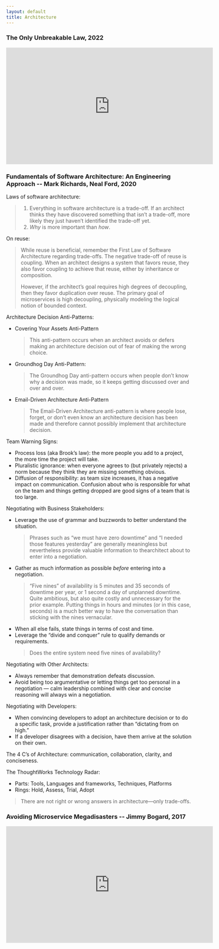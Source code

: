 ```yaml
---
layout: default
title: Architecture
---
```


### The Only Unbreakable Law, 2022

<iframe width="560" height="315" src="https://www.youtube-nocookie.com/embed/5IUj1EZwpJY" title="YouTube video player" frameborder="0" allow="accelerometer; autoplay; clipboard-write; encrypted-media; gyroscope; picture-in-picture; web-share" allowfullscreen></iframe>

### Fundamentals of Software Architecture: An Engineering Approach --  Mark Richards, Neal Ford, 2020

Laws of software architecture:

> 1. Everything in software architecture is a trade-off. If an architect thinks they have discovered something that isn’t a trade-off, more likely they just haven’t identified the trade-off yet.
> 1. _Why_ is more important than _how_.

On reuse:

> While reuse is beneficial, remember the First Law of Software Architecture regarding
> trade-offs. The negative trade-off of reuse is coupling. When an architect designs a
> system that favors reuse, they also favor coupling to achieve that reuse, either by
> inheritance or composition.
>
> However, if the architect’s goal requires high degrees of decoupling, then they favor
> duplication over reuse. The primary goal of microservices is high decoupling, physically
> modeling the logical notion of bounded context.

Architecture Decision Anti-Patterns:

* Covering Your Assets Anti-Pattern
  > This anti-pattern occurs when an architect avoids or defers making an architecture decision out of fear of making the wrong choice.
* Groundhog Day Anti-Pattern:
  > The Groundhog Day anti-pattern occurs when people don’t know why a decision was made, so it keeps getting discussed over and over and over.
* Email-Driven Architecture Anti-Pattern
  > The Email-Driven Architecture anti-pattern is where people lose, forget, or don’t even know an architecture decision has been made and therefore cannot possibly implement that architecture decision.

Team Warning Signs:

* Process loss (aka Brook’s law): the more people you add to a project, the more time the project will take.
* Pluralistic ignorance: when everyone agrees to (but privately rejects) a norm because they think they are missing something obvious.
* Diffusion of responsibility: as team size increases, it has a negative impact on communication. Confusion about who is responsible for what on the team and things getting dropped are good signs of a team that is too large.

Negotiating with Business Stakeholders:

* Leverage the use of grammar and buzzwords to better understand the situation.
  > Phrases such as “we must have zero downtime” and “I needed those features yesterday” are generally meaningless but nevertheless provide valuable information to thearchitect about to enter into a negotiation.
* Gather as much information as possible _before_ entering into a negotiation.
  > “Five nines” of availability is 5 minutes and 35 seconds of downtime per year, or 1 second a day of unplanned downtime. Quite ambitious, but also quite costly and unnecessary for the prior example. Putting things in hours and minutes (or in this case, seconds) is a much better way to have the conversation than sticking with the nines vernacular.
* When all else fails, state things in terms of cost and time.
* Leverage the “divide and conquer” rule to qualify demands or
requirements.
  > Does the entire system need five nines of availability?

Negotiating with Other Architects:

* Always remember that demonstration defeats discussion.
* Avoid being too argumentative or letting things get too personal in a negotiation — calm leadership combined with clear and concise reasoning will always win a negotiation.

Negotiating with Developers:

* When convincing developers to adopt an architecture decision or to do a specific task, provide a justification rather than “dictating from on high.”
* If a developer disagrees with a decision, have them arrive at the solution on their own.

The 4 C’s of Architecture: communication, collaboration, clarity, and conciseness.

The ThoughtWorks Technology Radar:

* Parts: Tools, Languages and frameworks, Techniques, Platforms
* Rings: Hold, Assess, Trial, Adopt

> There are not right or wrong answers in architecture—only trade-offs.

### Avoiding Microservice Megadisasters -- Jimmy Bogard, 2017

<iframe width="560" height="315" src="https://www.youtube-nocookie.com/embed/gfh-VCTwMw8" title="YouTube video player" frameborder="0" allow="accelerometer; autoplay; clipboard-write; encrypted-media; gyroscope; picture-in-picture; web-share" allowfullscreen></iframe>
